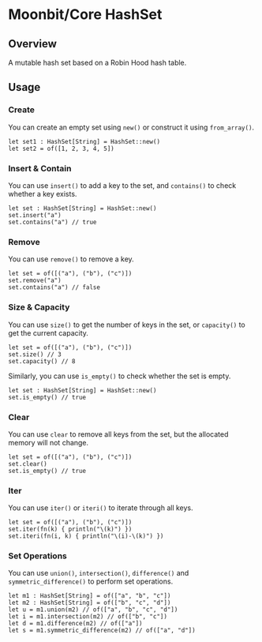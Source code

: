 # Moonbit/Core HashSet

## Overview

A mutable hash set based on a Robin Hood hash table.

## Usage

### Create

You can create an empty set using `new()` or construct it using `from_array()`.

```moonbit
let set1 : HashSet[String] = HashSet::new()
let set2 = of([1, 2, 3, 4, 5])
```

### Insert & Contain

You can use `insert()` to add a key to the set, and `contains()` to check whether a key exists.

```moonbit
let set : HashSet[String] = HashSet::new()
set.insert("a")
set.contains("a") // true
```

### Remove

You can use `remove()` to remove a key.

```moonbit
let set = of([("a"), ("b"), ("c")])
set.remove("a")
set.contains("a") // false
```

### Size & Capacity

You can use `size()` to get the number of keys in the set, or `capacity()` to get the current capacity.

```moonbit
let set = of([("a"), ("b"), ("c")])
set.size() // 3
set.capacity() // 8
```

Similarly, you can use `is_empty()` to check whether the set is empty.

```moonbit
let set : HashSet[String] = HashSet::new()
set.is_empty() // true
```

### Clear

You can use `clear` to remove all keys from the set, but the allocated memory will not change.

```moonbit
let set = of([("a"), ("b"), ("c")])
set.clear()
set.is_empty() // true
```

### Iter

You can use `iter()` or `iteri()` to iterate through all keys.

```moonbit
let set = of([("a"), ("b"), ("c")])
set.iter(fn(k) { println("\(k)") })
set.iteri(fn(i, k) { println("\(i)-\(k)") })
```

### Set Operations

You can use `union()`, `intersection()`, `difference()` and `symmetric_difference()` to perform set operations.

```moonbit
let m1 : HashSet[String] = of(["a", "b", "c"])
let m2 : HashSet[String] = of(["b", "c", "d"])
let u = m1.union(m2) // of(["a", "b", "c", "d"])
let i = m1.intersection(m2) // of(["b", "c"])
let d = m1.difference(m2) // of(["a"])
let s = m1.symmetric_difference(m2) // of(["a", "d"])
```

